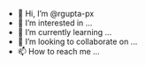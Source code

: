 - 👋 Hi, I’m @rgupta-px
- 👀 I’m interested in ...
- 🌱 I’m currently learning ...
- 💞️ I’m looking to collaborate on ...
- 📫 How to reach me ...

<!---
rgupta-px/rgupta-px is a ✨ special ✨ repository because its `README.md` (this file) appears on your GitHub profile.
You can click the Preview link to take a look at your changes.
--->
